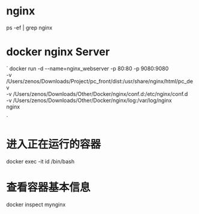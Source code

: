 # nginx 
ps -ef | grep nginx
# docker nginx Server
`
docker run -d --name=nginx_webserver -p 80:80 -p 9080:9080 \
-v /Users/zenos/Downloads/Project/pc_front/dist:/usr/share/nginx/html/pc_dev \
-v /Users/zenos/Downloads/Other/Docker/nginx/conf.d:/etc/nginx/conf.d \
-v /Users/zenos/Downloads/Other/Docker/nginx/log:/var/log/nginx \
nginx

`
# 进入正在运行的容器
docker exec -it id /bin/bash  

# 查看容器基本信息
docker inspect mynginx